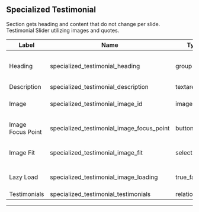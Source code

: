 ## Specialized Testimonial
Section gets heading and content that do not change per slide.</br>
Testimonial Slider utilizing images and quotes.</br>

<table class="ll-fields-table">
  <thead>
    <th>Label</th>
    <th>Name</th>
    <th>Type</th>
    <th>Notes</th>
  </thead>
  <tbody>
                    <tr>
                      <td>Heading</td>
                      <td>specialized_testimonial_heading</td>
                      <td>group</td>
                      <td> (Clone of Utility : Heading)</td>
                    </tr>
        <tr>
          <td>Description</td>
          <td>specialized_testimonial_description</td>
          <td>textarea</td>
          <td></td>
        </tr>
                    <tr>
                      <td>Image</td>
                      <td>specialized_testimonial_image_id</td>
                      <td>image</td>
                      <td> (Clone of Utility : Image)</td>
                    </tr>
                    <tr>
                      <td>Image Focus Point</td>
                      <td>specialized_testimonial_image_focus_point</td>
                      <td>button_group</td>
                      <td> (Clone of Utility : Image)</td>
                    </tr>
                    <tr>
                      <td>Image Fit</td>
                      <td>specialized_testimonial_image_fit</td>
                      <td>select</td>
                      <td> (Clone of Utility : Image)</td>
                    </tr>
                    <tr>
                      <td>Lazy Load</td>
                      <td>specialized_testimonial_image_loading</td>
                      <td>true_false</td>
                      <td> (Clone of Utility : Image)</td>
                    </tr>
        <tr>
          <td>Testimonials</td>
          <td>specialized_testimonial_testimonials</td>
          <td>relationship</td>
          <td></td>
        </tr>
  </tbody>
</table>

***